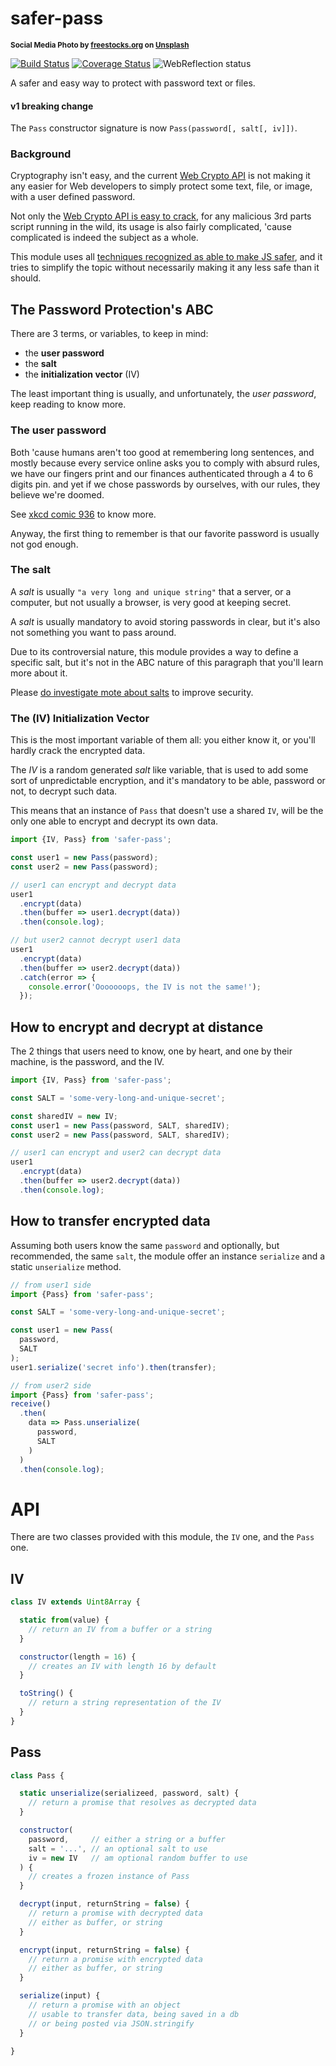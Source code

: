 # safer-pass

<sup>**Social Media Photo by [freestocks.org](https://unsplash.com/@freestocks) on [Unsplash](https://unsplash.com/)**</sup>

[![Build Status](https://travis-ci.com/WebReflection/safer-pass.svg?branch=master)](https://travis-ci.com/WebReflection/safer-pass) [![Coverage Status](https://coveralls.io/repos/github/WebReflection/safer-pass/badge.svg?branch=master)](https://coveralls.io/github/WebReflection/safer-promise?branch=master) ![WebReflection status](https://offline.report/status/webreflection.svg)

A safer and easy way to protect with password text or files.

#### v1 breaking change

The `Pass` constructor signature is now `Pass(password[, salt[, iv]])`.


### Background

Cryptography isn't easy, and the current [Web Crypto API](https://developer.mozilla.org/en-US/docs/Web/API/Web_Crypto_API) is not making it any easier for Web developers to simply protect some text, file, or image, with a user defined password.

Not only the [Web Crypto API is easy to crack](https://github.com/WebReflection/safer-crypto#safer-crypto), for any malicious 3rd parts script running in the wild, its usage is also fairly complicated, 'cause complicated is indeed the subject as a whole.

This module uses all [techniques recognized as able to make JS safer](https://github.com/domenic/get-originals), and it tries to simplify the topic without necessarily making it any less safe than it should.


## The Password Protection's ABC

There are 3 terms, or variables, to keep in mind:

  * the **user password**
  * the **salt**
  * the **initialization vector** (IV)

The least important thing is usually, and unfortunately, the _user password_, keep reading to know more.


### The user password

Both 'cause humans aren't too good at remembering long sentences, and mostly because every service online asks you to comply with absurd rules, we have our fingers print and our finances authenticated through a 4 to 6 digits pin. and yet if we chose passwords by ourselves, with our rules, they believe we're doomed.

See [xkcd comic 936](https://xkcd.com/936/) to know more.

Anyway, the first thing to remember is that our favorite password is usually not god enough.


### The salt

A _salt_ is usually `"a very long and unique string"` that a server, or a computer, but not usually a browser, is very good at keeping secret.

A _salt_ is usually mandatory to avoid storing passwords in clear, but it's also not something you want to pass around.

Due to its controversial nature, this module provides a way to define a specific salt, but it's not in the ABC nature of this paragraph that you'll learn more about it.

Please [do investigate mote about salts](https://en.wikipedia.org/wiki/Salt_(cryptography)) to improve security.


### The (IV) Initialization Vector

This is the most important variable of them all: you either know it, or you'll hardly crack the encrypted data.

The _IV_ is a random generated _salt_ like variable, that is used to add some sort of unpredictable encryption, and it's mandatory to be able, password or not, to decrypt such data.

This means that an instance of `Pass` that doesn't use a shared `IV`, will be the only one able to encrypt and decrypt its own data.

```js
import {IV, Pass} from 'safer-pass';

const user1 = new Pass(password);
const user2 = new Pass(password);

// user1 can encrypt and decrypt data
user1
  .encrypt(data)
  .then(buffer => user1.decrypt(data))
  .then(console.log);

// but user2 cannot decrypt user1 data
user1
  .encrypt(data)
  .then(buffer => user2.decrypt(data))
  .catch(error => {
    console.error('Ooooooops, the IV is not the same!');
  });
```


## How to encrypt and decrypt at distance

The 2 things that users need to know, one by heart, and one by their machine, is the password, and the IV.

```js
import {IV, Pass} from 'safer-pass';

const SALT = 'some-very-long-and-unique-secret';

const sharedIV = new IV;
const user1 = new Pass(password, SALT, sharedIV);
const user2 = new Pass(password, SALT, sharedIV);

// user1 can encrypt and user2 can decrypt data
user1
  .encrypt(data)
  .then(buffer => user2.decrypt(data))
  .then(console.log);

```


## How to transfer encrypted data

Assuming both users know the same `password` and optionally, but recommended, the same `salt`, the module offer an instance `serialize` and a static `unserialize` method.

```js
// from user1 side
import {Pass} from 'safer-pass';

const SALT = 'some-very-long-and-unique-secret';

const user1 = new Pass(
  password,
  SALT
);
user1.serialize('secret info').then(transfer);

// from user2 side
import {Pass} from 'safer-pass';
receive()
  .then(
    data => Pass.unserialize(
      password,
      SALT
    )
  )
  .then(console.log);
```

# API

There are two classes provided with this module, the `IV` one, and the `Pass` one.

## IV

```js
class IV extends Uint8Array {

  static from(value) {
    // return an IV from a buffer or a string
  }

  constructor(length = 16) {
    // creates an IV with length 16 by default
  }

  toString() {
    // return a string representation of the IV
  }
}
```


## Pass

```js
class Pass {

  static unserialize(serializeed, password, salt) {
    // return a promise that resolves as decrypted data
  }

  constructor(
    password,     // either a string or a buffer
    salt = '...', // an optional salt to use
    iv = new IV   // am optional random buffer to use
  ) {
    // creates a frozen instance of Pass
  }

  decrypt(input, returnString = false) {
    // return a promise with decrypted data
    // either as buffer, or string
  }

  encrypt(input, returnString = false) {
    // return a promise with encrypted data
    // either as buffer, or string
  }

  serialize(input) {
    // return a promise with an object
    // usable to transfer data, being saved in a db
    // or being posted via JSON.stringify
  }

}
```
